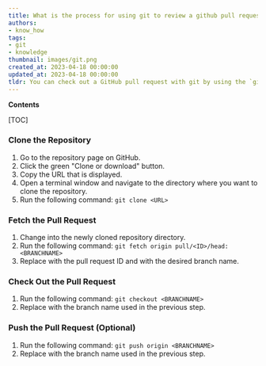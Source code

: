```yaml
---
title: What is the process for using git to review a github pull request?
authors:
- know_how
tags:
- git
- knowledge
thumbnail: images/git.png
created_at: 2023-04-18 00:00:00
updated_at: 2023-04-18 00:00:00
tldr: You can check out a GitHub pull request with git by using the `git checkout` command followed by the pull request branch name.
---
```


**Contents**

[TOC]

### Clone the Repository
1. Go to the repository page on GitHub.
2. Click the green "Clone or download" button.
3. Copy the URL that is displayed.
4. Open a terminal window and navigate to the directory where you want to clone the repository.
5. Run the following command: `git clone <URL>`

### Fetch the Pull Request
1. Change into the newly cloned repository directory.
2. Run the following command: `git fetch origin pull/<ID>/head:<BRANCHNAME>`
3. Replace <ID> with the pull request ID and <BRANCHNAME> with the desired branch name.

### Check Out the Pull Request
1. Run the following command: `git checkout <BRANCHNAME>`
2. Replace <BRANCHNAME> with the branch name used in the previous step.

### Push the Pull Request (Optional)
1. Run the following command: `git push origin <BRANCHNAME>`
2. Replace <BRANCHNAME> with the branch name used in the previous step.
